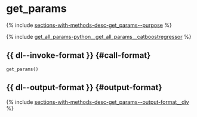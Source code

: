 # get_params

{% include [sections-with-methods-desc-get_params--purpose](../_includes/work_src/reusage/get_params--purpose.md) %}


{% include [get_all_params-python__get_all_params__catboostregressor](../_includes/work_src/reusage-python/python__get_all_params__catboostregressor.md) %}


## {{ dl--invoke-format }} {#call-format}

```no-highlight
get_params()
```

## {{ dl--output-format }} {#output-format}

{% include [sections-with-methods-desc-get_params--output-format__div](../_includes/work_src/reusage/get_params--output-format__div.md) %}


